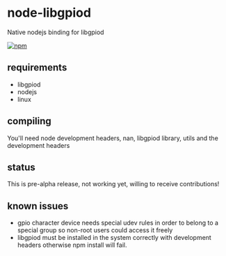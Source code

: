 # node-libgpiod

Native nodejs binding for libgpiod

[![npm](https://img.shields.io/npm/v/node-libgpiod?style=plastic)](https://www.npmjs.com/package/node-libgpiod)

## requirements

- libgpiod
- nodejs
- linux

## compiling

You'll need node development headers, nan, libgpiod library, utils and the 
development headers

## status

This is pre-alpha release, not working yet, willing to receive contributions!

## known issues

- gpio character device needs special udev rules in order to belong to a special
  group so non-root users could access it freely
- libgpiod must be installed in the system correctly with development headers
  otherwise npm install will fail.
